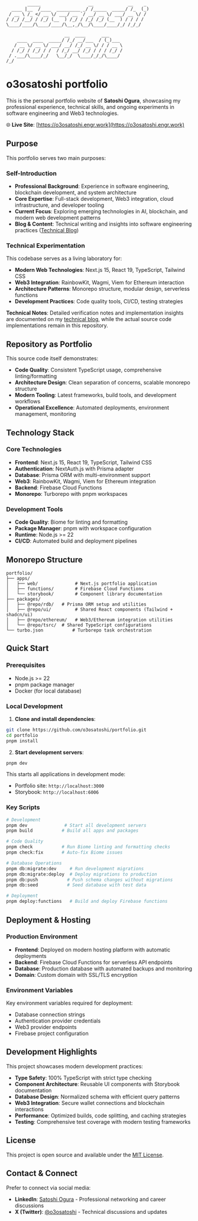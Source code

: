 ```
        _____                  __             __    _ 
  ____ |__  /____  _________ _/ /_____  _____/ /_  (_)
 / __ \ /_ </ __ \/ ___/ __ `/ __/ __ \/ ___/ __ \/ / 
/ /_/ /__/ / /_/ (__  ) /_/ / /_/ /_/ (__  ) / / / /  
\____/____/\____/____/\__,_/\__/\____/____/_/ /_/_/   

                      __  ____      ___     
    ____  ____  _____/ /_/ __/___  / (_)___ 
   / __ \/ __ \/ ___/ __/ /_/ __ \/ / / __ \
  / /_/ / /_/ / /  / /_/ __/ /_/ / / / /_/ /
 / .___/\____/_/   \__/_/  \____/_/_/\____/ 
/_/                                         
```

# o3osatoshi portfolio

This is the personal portfolio website of **Satoshi Ogura**, showcasing my professional experience, technical skills, and ongoing experiments in software engineering and Web3 technologies.

🌐 **Live Site**: [https://o3osatoshi.engr.work](https://o3osatoshi.engr.work)

## Purpose

This portfolio serves two main purposes:

### Self-Introduction
- **Professional Background**: Experience in software engineering, blockchain development, and system architecture
- **Core Expertise**: Full-stack development, Web3 integration, cloud infrastructure, and developer tooling
- **Current Focus**: Exploring emerging technologies in AI, blockchain, and modern web development patterns
- **Blog & Content**: Technical writing and insights into software engineering practices ([Technical Blog](https://blog.o3osatoshi.engr.work/archives/#tag-coding))

### Technical Experimentation
This codebase serves as a living laboratory for:
- **Modern Web Technologies**: Next.js 15, React 19, TypeScript, Tailwind CSS
- **Web3 Integration**: RainbowKit, Wagmi, Viem for Ethereum interaction
- **Architecture Patterns**: Monorepo structure, modular design, serverless functions
- **Development Practices**: Code quality tools, CI/CD, testing strategies

**Technical Notes**: Detailed verification notes and implementation insights are documented on my [technical blog](https://blog.o3osatoshi.engr.work/archives/#tag-coding), while the actual source code implementations remain in this repository.

## Repository as Portfolio

This source code itself demonstrates:
- **Code Quality**: Consistent TypeScript usage, comprehensive linting/formatting
- **Architecture Design**: Clean separation of concerns, scalable monorepo structure
- **Modern Tooling**: Latest frameworks, build tools, and development workflows
- **Operational Excellence**: Automated deployments, environment management, monitoring

## Technology Stack

### Core Technologies
- **Frontend**: Next.js 15, React 19, TypeScript, Tailwind CSS
- **Authentication**: NextAuth.js with Prisma adapter
- **Database**: Prisma ORM with multi-environment support
- **Web3**: RainbowKit, Wagmi, Viem for Ethereum integration
- **Backend**: Firebase Cloud Functions
- **Monorepo**: Turborepo with pnpm workspaces

### Development Tools
- **Code Quality**: Biome for linting and formatting
- **Package Manager**: pnpm with workspace configuration
- **Runtime**: Node.js >= 22
- **CI/CD**: Automated build and deployment pipelines

## Monorepo Structure

```
portfolio/
├── apps/
│   ├── web/              # Next.js portfolio application
│   ├── functions/        # Firebase Cloud Functions
│   └── storybook/        # Component library documentation
├── packages/
│   ├── @repo/rdb/   # Prisma ORM setup and utilities
│   ├── @repo/ui/         # Shared React components (Tailwind + shadcn/ui)
│   ├── @repo/ethereum/   # Web3/Ethereum integration utilities
│   └── @repo/tsrc/  # Shared TypeScript configurations
└── turbo.json           # Turborepo task orchestration
```

## Quick Start

### Prerequisites
- Node.js >= 22
- pnpm package manager
- Docker (for local database)

### Local Development

1. **Clone and install dependencies**:
```bash
git clone https://github.com/o3osatoshi/portfolio.git
cd portfolio
pnpm install
```

2. **Start development servers**:
```bash
pnpm dev
```

This starts all applications in development mode:
- Portfolio site: `http://localhost:3000`
- Storybook: `http://localhost:6006`

### Key Scripts

```bash
# Development
pnpm dev              # Start all development servers
pnpm build           # Build all apps and packages

# Code Quality
pnpm check           # Run Biome linting and formatting checks
pnpm check:fix       # Auto-fix Biome issues

# Database Operations
pnpm db:migrate:dev     # Run development migrations
pnpm db:migrate:deploy  # Deploy migrations to production
pnpm db:push           # Push schema changes without migrations
pnpm db:seed           # Seed database with test data

# Deployment
pnpm deploy:functions   # Build and deploy Firebase functions
```

## Deployment & Hosting

### Production Environment
- **Frontend**: Deployed on modern hosting platform with automatic deployments
- **Backend**: Firebase Cloud Functions for serverless API endpoints
- **Database**: Production database with automated backups and monitoring
- **Domain**: Custom domain with SSL/TLS encryption

### Environment Variables
Key environment variables required for deployment:
- Database connection strings
- Authentication provider credentials
- Web3 provider endpoints
- Firebase project configuration

## Development Highlights

This project showcases modern development practices:

- **Type Safety**: 100% TypeScript with strict type checking
- **Component Architecture**: Reusable UI components with Storybook documentation
- **Database Design**: Normalized schema with efficient query patterns
- **Web3 Integration**: Secure wallet connections and blockchain interactions
- **Performance**: Optimized builds, code splitting, and caching strategies
- **Testing**: Comprehensive test coverage with modern testing frameworks

## License

This project is open source and available under the [MIT License](LICENSE).

## Contact & Connect

Prefer to connect via social media:

- **LinkedIn**: [Satoshi Ogura](https://www.linkedin.com/in/satoshi-ogura-189479135) - Professional networking and career discussions
- **X (Twitter)**: [@o3osatoshi](https://x.com/o3osatoshi) - Technical discussions and updates
